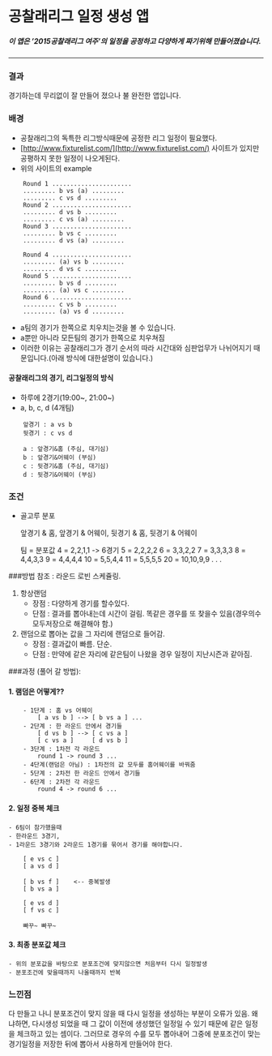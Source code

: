 
# 공찰래리그 일정 생성 앱

##### 이 앱은 ’2015공찰래리그 여주’의 일정을 공정하고 다양하게 짜기위해 만들어졌습니다.

***

### 결과
경기하는데 무리없이 잘 만들어 졌으나 불 완전한 앱입니다.

### 배경
- 공찰래리그의 독특한 리그방식때문에 공정한 리그 일정이 필요했다.
- [http://www.fixturelist.com/](http://www.fixturelist.com/) 사이트가 있지만 공평하지 못한 일정이 나오게된다.
- 위의 사이트의 example

```
	Round 1 ......................
	......... b vs (a) .........
	......... c vs d .........
	Round 2 ......................
	......... d vs b .........
	......... c vs (a) .........
	Round 3 ......................
	......... b vs c .........
	......... d vs (a) .........

	Round 4 ......................
	......... (a) vs b .........
	......... d vs c .........
	Round 5 ......................
	......... b vs d .........
	......... (a) vs c .........
	Round 6 ......................
	......... c vs b .........
	......... (a) vs d .........
```

- a팀의 경기가 한쪽으로 치우치는것을 볼 수 있습니다.
- a뿐만 아니라 모든팀의 경기가 한쪽으로 치우쳐짐
- 이러한 이유는 공찰래리그가 경기 순서의 따라 시간대와 심판업무가 나뉘어지기 때문입니다.(아래 방식에 대한설명이 있습니다.)

#### 공찰래리그의 경기, 리그일정의 방식
- 하루에 2경기(19:00~, 21:00~)
- a, b, c, d (4개팀)

```
	앞경기 : a vs b
	뒷경기 : c vs d

	a : 앞경기&홈 (주심, 대기심)
	b : 앞경기&어웨이 (부심)
	c : 뒷경기&홈 (주심, 대기심)
	d : 뒷경기&어웨이 (부심)
```

### 조건
- 골고루 분포

	앞경기 & 홈, 앞경기 & 어웨이, 뒷경기 & 홈, 뒷경기 & 어웨이

	팀 = 분포값
	4 = 2,2,1,1 -> 6경기
	5 = 2,2,2,2
	6 = 3,3,2,2
	7 = 3,3,3,3
	8 = 4,4,3,3
	9 = 4,4,4,4
	10 = 5,5,4,4
	11 = 5,5,5,5
	20 = 10,10,9,9
	.
	.
	.

###방법
참조 : 라운드 로빈 스케쥴링.

1. 항상랜덤
	- 장점 : 다양하게 경기를 할수있다.
	- 단점 : 결과를 뽑아내는데 시간이 걸림. 똑같은 경우를 또 찾을수 있음(경우의수 모두저장으로 해결해야 함.)
2. 랜덤으로 뽑아논 값을 그 자리에 랜덤으로 들어감.
	- 장점 : 결과값이 빠름. 단순.
	- 단점 : 만약에 같은 자리에 같은팀이 나왔을 경우 일정이 지난시즌과 같아짐.


###과정 (풀어 갈 방법):
#### 1. 램덤은 어떻게??
```
	- 1단계 : 홈 vs 어웨이
		[ a vs b ] --> [ b vs a ] ...
	- 2단계 : 한 라운드 안에서 경기들
		[ d vs b ] --> [ c vs a ]
		[ c vs a ] 	   [ d vs b ]
	- 3단계 : 1차전 각 라운드
		round 1 -> round 3 ...
	- 4단계(랜덤은 아님) : 1차전의 값 모두를 홈어웨이를 바꿔줌
	- 5단계 : 2차전 한 라운드 안에서 경기들
	- 6단계 : 2차전 각 라운드
		round 4 -> round 6 ...
```

#### 2. 일정 중복 체크
	- 6팀이 참가했을때
	- 한라운드 3경기,
	- 1라운드 3경기와 2라운드 1경기를 묶어서 경기를 해야합니다.

```
	[ e vs c ]
	[ a vs d ]

	[ b vs f ]    <-- 중복발생
	[ b vs a ]

	[ e vs d ]
	[ f vs c ]

	빠꾸~ 빠꾸~
```

#### 3. 최종 분포값 체크
	- 위의 분포값을 바탕으로 분포조건에 맞지않으면 처음부터 다시 일정발생
	- 분포조건에 맞을때까지 나올때까지 반복

### 느낀점
다 만들고 나니 분포조건이 맞지 않을 때 다시 일정을 생성하는 부분이 오류가 있음. 왜냐하면, 다시생성 되었을 때 그 값이 이전에 생성했던 일정일 수 있기 때문에 같은 일정을 체크하고 있는 셈이다. 그러므로 경우의 수를 모두 뽑아내어 그중에 분포조건이 맞는 경기일정을 저장한 뒤에 뽑아서 사용하게 만들어야 한다.


